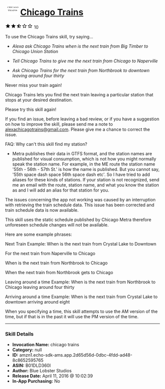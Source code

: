 # &nbsp;<img src="skill_icon" alt="Chicago Trains icon" width="36"> [Chicago Trains](http://alexa.amazon.com/#skills/amzn1.echo-sdk-ams.app.2d65d56d-0dbc-4fdd-ad48-8c8652595765)
![2.3 stars](../../images/ic_star_black_18dp_1x.png)![2.3 stars](../../images/ic_star_black_18dp_1x.png)![2.3 stars](../../images/ic_star_half_black_18dp_1x.png)![2.3 stars](../../images/ic_star_border_black_18dp_1x.png)![2.3 stars](../../images/ic_star_border_black_18dp_1x.png) 10

To use the Chicago Trains skill, try saying...

* *Alexa ask Chicago Trains when is the next train from Big Timber to Chicago Union Station*

* *Tell Chicago Trains to give me the next train from Chicago to Naperville*

* *Ask Chicago Trains for the next train from Northbrook to downtown leaving around four thirty*

Never miss your train again!

Chicago Trains lets you find the next train leaving a particular station that stops at your desired destination.

Please try this skill again!

If you find an issue, before leaving a bad review, or if you have a suggestion on how to improve the skill, please send me a note to alexachicagotrains@gmail.com.  Please give me a chance to correct the issue.

FAQ:
Why can't this skill find my station?
* Metra publishes their data in GTFS format, and the station names are published for visual consumption, which is not how you might normally speak the station name.  For example, in the ME route the station name '55th - 56th - 57th St.' is how the name is published.  But you cannot say, '55th space dash space 56th space dash  etc'.  So I have tried to add aliases for these kinds of stations.  If your station is not recognized, send me an email with the route, station name, and what you know the station as and I will add an alias for that station for you.
 

The issues concerning the app not working was caused by an interruption with retrieving the train schedule data.  This issue has been corrected and train schedule data is now available.

This skill uses the static schedule published by Chicago Metra therefore unforeseen schedule changes will not be available.

Here are some example phrases:

Next Train Example:
When is the next train from Crystal Lake to Downtown

For the next train from Naperville to Chicago

When is the next train from Northbrook to Chicago

When the next train from Northbrook gets to Chicago

Leaving around a time Example:
When is the next train from Northbrook to Chicago leaving around four thirty

Arriving around a time Example: 
When is the next train from Crystal Lake to downtown arriving around eight

When you specifying a time, this skill attempts to use the AM version of the time, but if that is in the past it will use the PM version of the time.

***

### Skill Details

* **Invocation Name:** chicago trains
* **Category:** null
* **ID:** amzn1.echo-sdk-ams.app.2d65d56d-0dbc-4fdd-ad48-8c8652595765
* **ASIN:** B01DLD360I
* **Author:** Blue Lobster Studios
* **Release Date:** April 11, 2016 @ 10:02:39
* **In-App Purchasing:** No
